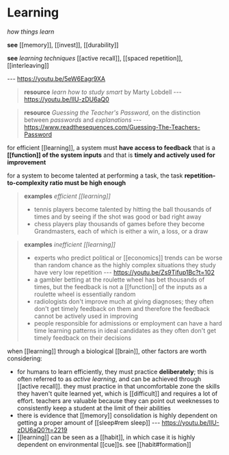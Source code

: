 # Learning

_how things learn_

**see** [[memory]], [[invest]], [[durability]]

**see** _learning techniques_ [[active recall]], [[spaced repetition]], [[interleaving]]

--- <https://youtu.be/5eW6Eagr9XA>

> **resource** _learn how to study smart_ by Marty Lobdell --- <https://youtu.be/IlU-zDU6aQ0>

> **resource** _Guessing the Teacher's Password_, on the distinction between _passwords_ and _explanations_ --- <https://www.readthesequences.com/Guessing-The-Teachers-Password>

for efficient [[learning]], a system must **have access to feedback** that is a **[[function]] of the system inputs** and that is **timely and actively used for improvement**

for a system to become talented at performing a task, the task **repetition-to-complexity ratio must be high enough**

> **examples** _efficient [[learning]]_
>
> - tennis players become talented by hitting the ball thousands of times and by seeing if the shot was good or bad right away
> - chess players play thousands of games before they become Grandmasters, each of which is either a win, a loss, or a draw

> **examples** _inefficient [[learning]]_
>
> - experts who predict political or [[economics]] trends can be worse than random chance as the highly complex situations they study have very low repetition --- <https://youtu.be/Zs9Tifup1Bc?t=102>
> - a gambler betting at the roulette wheel has bet thousands of times, but the feedback is not a [[function]] of the inputs as a roulette wheel is essentially random
> - radiologists don't improve much at giving diagnoses; they often don't get timely feedback on them and therefore the feedback cannot be actively used in improving
> - people responsible for admissions or employment can have a hard time learning patterns in ideal candidates as they often don't get timely feedback on their decisions

when [[learning]] through a biological [[brain]], other factors are worth considering:

- for humans to learn efficiently, they must practice **deliberately**; this is often referred to as _active learning_, and can be achieved through [[active recall]]. they must practice in that uncomfortable zone the skills they haven't quite learned yet, which is [[difficult]] and requires a lot of effort. teachers are valuable because they can point out weeknesses to consistently keep a student at the limit of their abilities
- there is evidence that [[memory]] consolidation is highly dependent on getting a proper amount of [[sleep#rem sleep]] --- <https://youtu.be/IlU-zDU6aQ0?t=2219>
- [[learning]] can be seen as a [[habit]], in which case it is highly dependent on environmental [[cue]]s. see [[habit#formation]]

